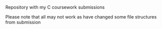Repository with my C coursework submissions

Please note that all may not work as have changed some file structures from submission
